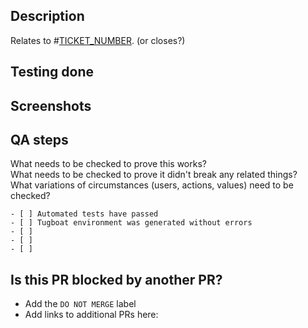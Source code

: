 ## Description
Relates to #[TICKET_NUMBER](https://github.com/department-of-veterans-affairs/va.gov-cms/issues/TICKET_NUMBER). (or closes?)


## Testing done


## Screenshots


## QA steps
What needs to be checked to prove this works?  
What needs to be checked to prove it didn't break any related things?  
What variations of circumstances (users, actions, values) need to be checked?

```[tasklist]
- [ ] Automated tests have passed
- [ ] Tugboat environment was generated without errors
- [ ]  
- [ ]
- [ ]
```

## Is this PR blocked by another PR?
- Add the `DO NOT MERGE` label
- Add links to additional PRs here:
